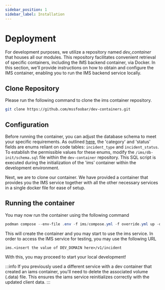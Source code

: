 ```yaml
---
sidebar_position: 1
sidebar_label: Installation
---
```


# Deployment

For development purposes, we utilize a repository named _dev_container_ that houses all our modules. This repository facilitates convenient retrieval of specific containers, including the IMS backend container, via Docker. In this section, we'll provide instructions on how to obtain and configure the IMS container, enabling you to run the IMS backend service locally.

## Clone Repository

Please run the following command to clone the ims container repository.

```bash
git clone https://github.com/mssfoobar/dev-containers.git
```

## Configuration

Before running the container, you can adjust the database schema to meet your specific requirements. As outlined [here](../overview/concepts/incident.mdx), the 'category' and 'status' fields are enums reliant on code tables: `incident_type` and `incident_status`. To establish the permissible values for these enums, modify the `/ims/db-init/schema.sql` file within the `dev-container` repository. This SQL script is executed during the initialization of the 'ims' container within the development environment.

Next, we are to clone our container. We have provided a container that provides you the IMS service together with all the other necessary services in a single docker file for ease of setup.

## Running the container

You may now run the container using the following command

```powershell
podman compose --env-file .env -f ims/compose.yml -f override.yml up -d
```

This will create the container and you may start to use the ims service. In order to access the IMS service for testing, you may use the following URL

```
ims.<insert the value of DEV_DOMAIN here>/v1/incident
```

With this, you may proceed to start your local development!

:::info
If you previously used a different service with a dev container that created an iams container, you'll need to delete the associated volume (.data) file. This ensures the iams service reinitializes correctly with the updated client data.
:::
